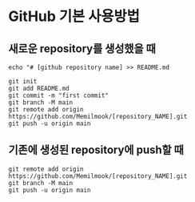 # GitHub 기본 사용방법

## 새로운 repository를 생성했을 때

```
echo "# [github repository name] >> README.md

git init
git add README.md
git commit -m "first commit"
git branch -M main
git remote add origin https://github.com/Memilmook/[repository_NAME].git
git push -u origin main

```

## 기존에 생성된 repository에 push할 때

```
git remote add origin https://github.com/Memilmook/[repository_NAME].git
git branch -M main
git push -u origin main
```

